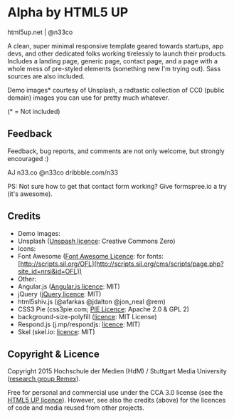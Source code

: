 ﻿# Alpha by HTML5 UP
html5up.net | @n33co

A clean, super minimal responsive template geared towards startups, app devs, and other
dedicated folks working tirelessly to launch their products. Includes a landing page,
generic page, contact page, and a page with a whole mess of pre-styled elements (something
new I'm trying out). Sass sources are also included.

Demo images* courtesy of Unsplash, a radtastic collection of CC0 (public domain) images
you can use for pretty much whatever.

(* = Not included)

## Feedback

Feedback, bug reports, and comments are not only welcome, but strongly encouraged :)

AJ
n33.co @n33co dribbble.com/n33

PS: Not sure how to get that contact form working? Give formspree.io a try (it's awesome).


## Credits

* Demo Images:
 * Unsplash ([Unspash licence](https://unsplash.com/license): Creative Commons Zero)
* Icons:
 * Font Awesome ([Font Awesome Licence](http://fortawesome.github.io/Font-Awesome/license/): for fonts: [http://scripts.sil.org/OFL](http://scripts.sil.org/cms/scripts/page.php?site_id=nrsi&id=OFL))
* Other:
 * Angular.js ([Angular.js licence](https://github.com/angular/angular.js/blob/master/LICENSE): MIT)
 * jQuery ([jQuery licence](https://jquery.org/license/): MIT)
 * html5shiv.js (@afarkas @jdalton @jon_neal @rem)
 * CSS3 Pie (css3pie.com; [PIE Licence](https://github.com/lojjic/PIE/blob/master/LICENSE): Apache 2.0 & GPL 2)
 * background-size-polyfill ([licence](https://github.com/louisremi/background-size-polyfill/blob/gh-pages/MIT-LICENSE): MIT License)
 * Respond.js (j.mp/respondjs: [licence](https://github.com/scottjehl/Respond/blob/master/LICENSE-MIT): MIT)
 * Skel (skel.io: [licence](https://github.com/n33/skel): MIT)

## Copyright & Licence

Copyright 2015 Hochschule der Medien (HdM) / Stuttgart Media University ([research group Remex](https://www.hdm-stuttgart.de/remex)).

Free for personal and commercial use under the CCA 3.0 license (see the [HTML5 UP licence](http://html5up.net/license)).
However, see also the credits (above) for the licences of code and media reused from other projects. 
